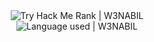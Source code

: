 <div align="center">
  <img src="https://tryhackme-badges.s3.amazonaws.com/w3nabil.png" alt="Try Hack Me Rank | W3NABIL" />
  <br>
  <img src="https://github-readme-stats.vercel.app/api/top-langs/?username=w3nabil&theme=radical&show_icons=true&hide_border=true&layout=compact" alt="Language used | W3NABIL"></img>
</div>
